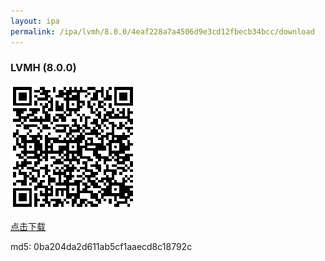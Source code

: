 ```yaml
---
layout: ipa
permalink: /ipa/lvmh/8.0.0/4eaf228a7a4506d9e3cd12fbecb34bcc/download
---
```


### LVMH (8.0.0)

![扫码下载](/ipa/lvmh/8.0.0/4eaf228a7a4506d9e3cd12fbecb34bcc/qr.png)

[点击下载](itms-services://?action=download-manifest&url=https://gitee.com/secotech/ipa/raw/master/lvmh/8.0.0/Secoo-iPhone-2020-05-26-21.27.16/manifest.plist)

md5: 0ba204da2d611ab5cf1aaecd8c18792c